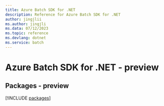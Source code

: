 ```yaml
---
title: Azure Batch SDK for .NET
description: Reference for Azure Batch SDK for .NET
author: jingjlii
ms.author: jingjli
ms.data: 07/12/2023
ms.topic: reference
ms.devlang: dotnet
ms.service: batch
---
```

# Azure Batch SDK for .NET - preview
## Packages - preview
[!INCLUDE [packages](batch-index.md)]